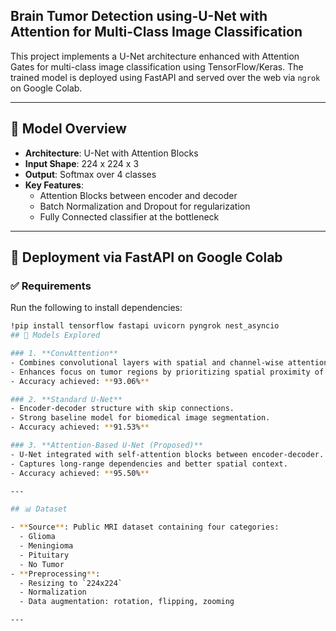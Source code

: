 ## Brain Tumor Detection using-U-Net with Attention for Multi-Class Image Classification

This project implements a U-Net architecture enhanced with Attention Gates for multi-class image classification using TensorFlow/Keras. The trained model is deployed using FastAPI and served over the web via `ngrok` on Google Colab.

---

## 🧠 Model Overview

- **Architecture**: U-Net with Attention Blocks
- **Input Shape**: 224 x 224 x 3
- **Output**: Softmax over 4 classes
- **Key Features**:
  - Attention Blocks between encoder and decoder
  - Batch Normalization and Dropout for regularization
  - Fully Connected classifier at the bottleneck

---

## 🚀 Deployment via FastAPI on Google Colab

### ✅ Requirements

Run the following to install dependencies:
```bash
!pip install tensorflow fastapi uvicorn pyngrok nest_asyncio
## 🧪 Models Explored

### 1. **ConvAttention**
- Combines convolutional layers with spatial and channel-wise attention.
- Enhances focus on tumor regions by prioritizing spatial proximity of features.
- Accuracy achieved: **93.06%**

### 2. **Standard U-Net**
- Encoder-decoder structure with skip connections.
- Strong baseline model for biomedical image segmentation.
- Accuracy achieved: **91.53%**

### 3. **Attention-Based U-Net (Proposed)**
- U-Net integrated with self-attention blocks between encoder-decoder.
- Captures long-range dependencies and better spatial context.
- Accuracy achieved: **95.50%**

---

## 📊 Dataset

- **Source**: Public MRI dataset containing four categories:
  - Glioma
  - Meningioma
  - Pituitary
  - No Tumor
- **Preprocessing**:
  - Resizing to `224x224`
  - Normalization
  - Data augmentation: rotation, flipping, zooming

---



